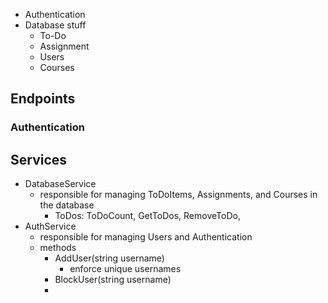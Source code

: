 
- Authentication
- Database stuff
  - To-Do
  - Assignment
  - Users
  - Courses


## Endpoints

### Authentication



## Services
- DatabaseService
  - responsible for managing ToDoItems, Assignments, and Courses in the database
    - ToDos: ToDoCount, GetToDos, RemoveToDo, 
- AuthService
  - responsible for managing Users and Authentication
  - methods
    - AddUser(string username)
      - enforce unique usernames
    - BlockUser(string username)
    - 









